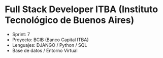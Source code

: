 # Full Stack Developer ITBA (Instituto Tecnológico de Buenos Aires)
- Sprint: 7
- Proyecto: BCIB (Banco Capital ITBA)
- Lenguajes: DJANGO / Python / SQL
- Base de datos / Entorno Virtual
